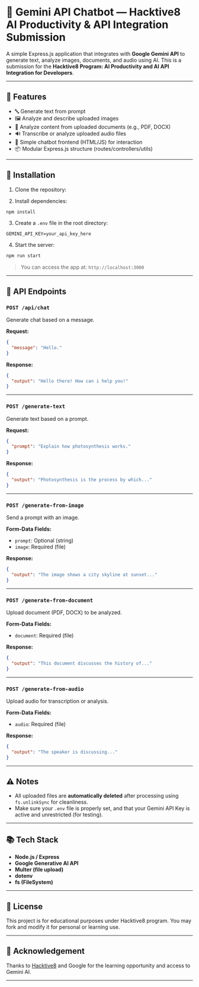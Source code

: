 
# 🧠 Gemini API Chatbot — Hacktive8 AI Productivity & API Integration Submission

A simple Express.js application that integrates with **Google Gemini API** to generate text, analyze images, documents, and audio using AI. This is a submission for the **Hacktive8 Program: AI Productivity and AI API Integration for Developers**.

---

## 🚀 Features

- 🔤 Generate text from prompt
- 🖼️ Analyze and describe uploaded images
- 📄 Analyze content from uploaded documents (e.g., PDF, DOCX)
- 🔊 Transcribe or analyze uploaded audio files
- 💬 Simple chatbot frontend (HTML/JS) for interaction
- 📦 Modular Express.js structure (routes/controllers/utils)

---

## 🔧 Installation

1. Clone the repository:

2. Install dependencies:

```bash
npm install
```

3. Create a `.env` file in the root directory:

```env
GEMINI_API_KEY=your_api_key_here
```

4. Start the server:

```bash
npm run start
```

> You can access the app at: `http://localhost:3000`

---

## 📘 API Endpoints

### `POST /api/chat`

Generate chat based on a message.

**Request:**
```json
{
  "message": "Hello."
}
```

**Response:**
```json
{
  "output": "Hello there! How can i help you!"
}
```

---

### `POST /generate-text`

Generate text based on a prompt.

**Request:**
```json
{
  "prompt": "Explain how photosynthesis works."
}
```

**Response:**
```json
{
  "output": "Photosynthesis is the process by which..."
}
```

---

### `POST /generate-from-image`

Send a prompt with an image.

**Form-Data Fields:**
- `prompt`: Optional (string)
- `image`: Required (file)

**Response:**
```json
{
  "output": "The image shows a city skyline at sunset..."
}
```

---

### `POST /generate-from-document`

Upload document (PDF, DOCX) to be analyzed.

**Form-Data Fields:**
- `document`: Required (file)

**Response:**
```json
{
  "output": "This document discusses the history of..."
}
```

---

### `POST /generate-from-audio`

Upload audio for transcription or analysis.

**Form-Data Fields:**
- `audio`: Required (file)

**Response:**
```json
{
  "output": "The speaker is discussing..."
}
```

---

## ⚠️ Notes

- All uploaded files are **automatically deleted** after processing using `fs.unlinkSync` for cleanliness.
- Make sure your `.env` file is properly set, and that your Gemini API Key is active and unrestricted (for testing).

---

## 📚 Tech Stack

- **Node.js / Express**
- **Google Generative AI API**
- **Multer (file upload)**
- **dotenv**
- **fs (FileSystem)**

---

## 📃 License

This project is for educational purposes under Hacktive8 program. You may fork and modify it for personal or learning use.

---

## 🙌 Acknowledgement

Thanks to [Hacktive8](https://hacktiv8.com) and Google for the learning opportunity and access to Gemini AI.

---
